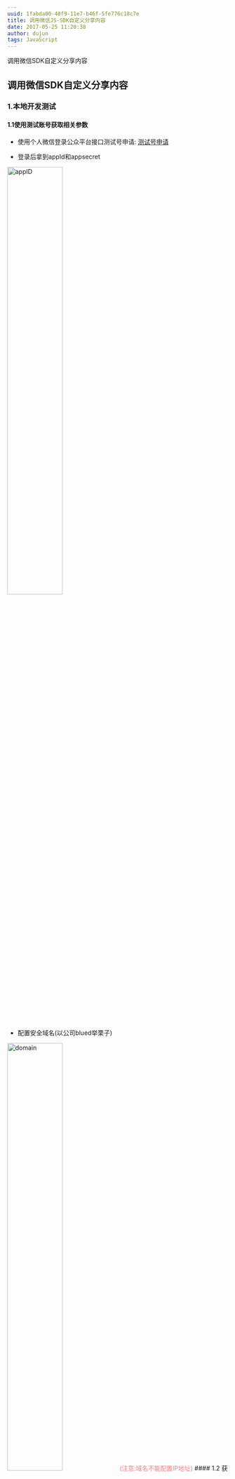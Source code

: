 ```yaml
---
uuid: 1fabda00-40f9-11e7-b46f-5fe776c18c7e
title: 调用微信JS-SDK自定义分享内容
date: 2017-05-25 11:20:38
author: dujun
tags: JavaScript
---
```

调用微信SDK自定义分享内容
## 调用微信SDK自定义分享内容
### 1.本地开发测试
#### 1.1使用测试账号获取相关参数

* 使用个人微信登录公众平台接口测试号申请: [测试号申请](https://mp.weixin.qq.com/debug/cgi-bin/sandbox?t=sandbox/login)

* 登录后拿到appId和appsecret
<img src="/img/dujun/appID.jpeg" alt="appID" width="50%">

* 配置安全域名(以公司blued举栗子)
<img src="/img/dujun/domain.jpeg" alt="domain" width="50%">
<font color=#F08080>(注意:域名不能配置IP地址)</font>
#### 1.2 获取接口签名
* 用appID和appsecret获取token
``` javascript
https://api.weixin.qq.com/cgi-bin/token?grant_type=client_credential&appId={app_id}&secret={secret}
```
* 用token获取jsapi_ticket
```javascript
https://api.weixin.qq.com/cgi-bin/ticket/getticket?type=jsapi&access_token={token}
```
* 生成signature
```javascript
https://mp.weixin.qq.com/debug/cgi-bin/sandbox?t=jsapisign
```
微信 JS 接口签名校验工具
<img src="/img/dujun/signature.jpeg" alt="signature" width="50%">
noncestr: 随机字符串，由开发者随机生成
timestamp: 由开发者生成的当前时间戳 ```parseInt(new Date().getTime() / 1000)```
#### 1.3 设置反向代理
* 更改host，在最下方加入: 127.0.0.1 app.blued.cn
``` javascript
sudo vi /etc/hosts
```
* nginx反向代理
 安装nginx: ```brew install nginx```
 查看安装位置: ```brew list nginx```
 更改nginx配置: ```vi /usr/local/etc/nginx/nginx.conf``` 在最后一个大括号前添加 ```include ./conf.d/*.conf;```
 创建并打开nginx/conf.d,然后创建并编辑: ```vi app.blued.cn-localhost.conf```

 添加:
 ``` javascript
 server {
    listen  80;
    server_name  app.blued.cn;

  location / {
    proxy_pass http://127.0.0.1:8000/;
  }
}
 ```
 在conf.d下启动nginx: ```sudo nginx```
 (可以使用```ping app.blued.cn```测试是否可用)

 * nginx常用命令:

  启动: ```sudo nginx```
  停止: ```sudo -s stop```
  重启: ```sudo -s reload```

#### 1.4 开始写代码
页面中引入微信js文件
```
<script src="//res.wx.qq.com/open/js/jweixin-1.2.0.js"></script>
```

将1.2步获得的config填入wx.config
```javascript
wx.config({
   debug: true,
   appId: 'wxe527f9f4ded086bf',
   timestamp: 'efbm2f95lcx7c3j',
   nonceStr:'1495707198',
   signature: '0520367302ec40bb8b2eb71384730fea187a8558',
   jsApiList: ['onMenuShareAppMessage', 'onMenuShareTimeline', 'onMenuShareQQ', 'onMenuShareQZone'] // 必填，需要使用的JS接口列表，所有JS接口列表见官方文档附录2
})
```
调用微信相关API
```javascript
wx.ready(function () {
   wx.onMenuShareAppMessage({
   title: 'title', // 分享标题
   desc: 'content', // 分享描述
   link: '', // 分享链接，该链接域名或路径必须与当前页面对应的公众号JS安全域名一致
   imgUrl: '', // 分享图标
   type: '', // 分享类型,music、video或link，不填默认为link
   dataUrl: '', // 如果type是music或video，则要提供数据链接，默认为空
   success: function () {
    // 用户确认分享后执行的回调函数
  },
   cancel: function () {
    // 用户取消分享后执行的回调函数
  }
})
```
 * 坑

  * 严格按照微信官方文档的书写方式,驼峰与下划线并存
  * imgUrl地址为绝对路径

#### 1.5 使用微信web开发者工具调试
现在微信的开发工具已经可以开发网页了，并且集成了Chrome的DevTool进行调试。
console里出现```errMsg: "config:ok"```就大功告成啦。
___

### 2.线上开发
* 出于安全考虑，必须在服务器端实现签名的逻辑，getWxSignature.js代码如下:

```javascript
const req = require('bd-require')
const urllib = req('./node_modules/urllib')
const JsSHA = require('jssha')

const appInfo = {
  appID: '',
  appsecret: ''
}

// 接口每日调用有限制,需做缓存
const cacheInfo = {}

// 时间戳
const timeStamp = () => parseInt(new Date().getTime() / 1000)

// 获取签名
const sign = (ticket, noncestr, timestamp, url) => {
  const str = `jsapi_ticket=${ticket}&noncestr=${noncestr}&timestamp=${timestamp}&url=${url}`
  const shaObj = new JsSHA(str, 'TEXT')

  return shaObj.getHash('SHA-1', 'HEX')
}

// 获取jsapi_ticket
function * getTicket (accessToken) {
  let result = yield urllib.request(`https://api.weixin.qq.com/cgi-bin/ticket/getticket?access_token=${accessToken}&type=jsapi`, {
    dataType: 'json',
    timeout: 2000
  })

  if (Number(result.status) !== 200) {
    return null
  }

  return result.data.ticket
}

// 获取token
module.exports = function * (url) {
  let ticket
  // 如果第一次启动，或者该ticket已经存在了超过7200秒，则重新获取ticket
  if (!cacheInfo.startTime || !cacheInfo.ticket || (timeStamp() - 7200) > cacheInfo.startTime) {
    console.log('通过wxAPI获取token', new Date().valueOf(), url)
    let result = yield urllib.request(`https://api.weixin.qq.com/cgi-bin/token?grant_type=client_credential&appid=${appInfo.appID}&secret=${appInfo.appsecret}`, {
      dataType: 'json',
      timeout: 2000
    })

    if (Number(result.status) !== 200) {
      return null
    }
    let ticketInfo = yield getTicket(result.data.access_token)

    if (!ticketInfo) {
      return null
    }

    cacheInfo.startTime = timeStamp()
    ticket = cacheInfo.ticket = ticketInfo
  } else {
    ticket = cacheInfo.ticket
  }

	// 随机字符串
  let nonceStr = Math.random().toString(36).substr(2, 15)
  let timestamp = timeStamp()
  let signature = sign(ticket, nonceStr, timestamp, url)
  return { ticket, nonceStr, timestamp, url, signature, appId: appInfo.appID }
}
```
* 服务端routes.js (服务端用的是KOA)

```javascript
const getWxSignature = require('getWxSignature.js')
module.exports = () => {
router.get('/', function* (){
try {
  // 将http修改为https & 删除#后的所有部分
	let url = (this.header.referer || this.href).replace(/^http:/, 'https:').replace(/#.*$/, '')
	this.body = yield getWxSignature(url)
} catch (e) {
	console.log(e)
}
```
* 前端代码 (react + yarn)
前端发送请求后拿到相关参数，放入config

```javascript
wx.config({
   debug: false,
   appId,
   timestamp,
   nonceStr,
   signature,
   jsApiList: ['onMenuShareAppMessage', 'onMenuShareTimeline', 'onMenuShareQQ', 'onMenuShareQZone']
})
```
* 调用微信相关API

```javascript
wx.ready(function () {
   wx.onMenuShareAppMessage({
   title: 'title', // 分享标题
   desc: 'content', // 分享描述
   link: '', // 分享链接，该链接域名或路径必须与当前页面对应的公众号JS安全域名一致
   imgUrl: '', // 分享图标
   type: '', // 分享类型,music、video或link，不填默认为link
   dataUrl: '', // 如果type是music或video，则要提供数据链接，默认为空
   success: function () {
    // 用户确认分享后执行的回调函数
  },
   cancel: function () {
    // 用户取消分享后执行的回调函数
  }
})
```
